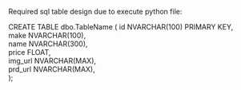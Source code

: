 Required sql table design due to execute python file: 

CREATE TABLE dbo.TableName (
    id NVARCHAR(100) PRIMARY KEY,  
    make NVARCHAR(100),                 
    name NVARCHAR(300),                 
    price FLOAT,            
    img_url NVARCHAR(MAX),              
    prd_url NVARCHAR(MAX),          
);
